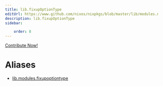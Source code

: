```yaml
---
title: lib.fixupOptionType
editUrl: https://www.github.com/nixos/nixpkgs/blob/master/lib/modules.nix#L964C21
description: lib.fixupOptionType
sidebar:

    order: 8
---
```


<a href="https://www.github.com/nixos/nixpkgs/blob/master/lib/modules.nix#L964C21">Contribute Now!</a>


# Aliases

- [lib.modules.fixupoptiontype](/nix-doc-comments/reference/lib/modules/lib-modules-fixupoptiontype)


